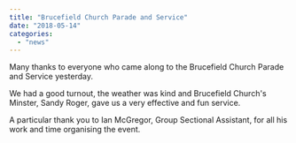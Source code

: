 ```yaml
---
title: "Brucefield Church Parade and Service"
date: "2018-05-14"
categories: 
  - "news"
---
```


Many thanks to everyone who came along to the Brucefield Church Parade and Service yesterday.

We had a good turnout, the weather was kind and Brucefield Church's Minster, Sandy Roger, gave us a very effective and fun service.

A particular thank you to Ian McGregor, Group Sectional Assistant, for all his work and time organising the event.
